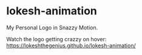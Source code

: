 # lokesh-animation
My Personal Logo in Snazzy Motion.

Watch the logo getting crazzy on hover:
https://lokeshthegenius.github.io/lokesh-animation/ 

